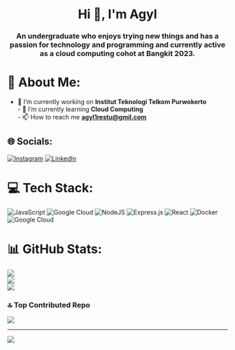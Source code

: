 <h1 align="center">Hi 👋, I'm Agyl</h1>
<h3 align="center">An undergraduate who enjoys trying new things and has a passion for technology and programming and currently active as a cloud computing cohot at Bangkit 2023.</h3>

# 💫 About Me:
- 🔭 I’m currently working on **Institut Teknologi Telkom Purwokerto**<br>- 🌱 I’m currently learning **Cloud Computing**<br>- 📫 How to reach me **agyl1restu@gmil.com**


## 🌐 Socials:
[![Instagram](https://img.shields.io/badge/Instagram-%23E4405F.svg?logo=Instagram&logoColor=white)](https://instagram.com/restuagyl) [![LinkedIn](https://img.shields.io/badge/LinkedIn-%230077B5.svg?logo=linkedin&logoColor=white)](https://linkedin.com/in/agyl-restu) 

# 💻 Tech Stack:
![JavaScript](https://img.shields.io/badge/javascript-%23323330.svg?style=for-the-badge&logo=javascript&logoColor=%23F7DF1E) ![Google Cloud](https://img.shields.io/badge/GoogleCloud-%234285F4.svg?style=for-the-badge&logo=google-cloud&logoColor=white) ![NodeJS](https://img.shields.io/badge/node.js-6DA55F?style=for-the-badge&logo=node.js&logoColor=white) ![Express.js](https://img.shields.io/badge/express.js-%23404d59.svg?style=for-the-badge&logo=express&logoColor=%2361DAFB) ![React](https://img.shields.io/badge/react-%2320232a.svg?style=for-the-badge&logo=react&logoColor=%2361DAFB) ![Docker](https://img.shields.io/badge/docker-%230db7ed.svg?style=for-the-badge&logo=docker&logoColor=white) ![Google Cloud](https://img.shields.io/badge/GoogleCloud-%234285F4.svg?style=for-the-badge&logo=google-cloud&logoColor=white)
# 📊 GitHub Stats:
![](https://github-readme-stats.vercel.app/api?username=qwwn&theme=vue-dark&hide_border=true&include_all_commits=true&count_private=false)<br/>
![](https://github-readme-streak-stats.herokuapp.com/?user=qwwn&theme=vue-dark&hide_border=true)<br/>
![](https://github-readme-stats.vercel.app/api/top-langs/?username=qwwn&theme=vue-dark&hide_border=true&include_all_commits=true&count_private=false&layout=compact)

### 🔝 Top Contributed Repo
![](https://github-contributor-stats.vercel.app/api?username=qwwn&limit=5&theme=dark&combine_all_yearly_contributions=true)

---
[![](https://visitcount.itsvg.in/api?id=qwwn&icon=0&color=0)](https://visitcount.itsvg.in)

<!-- Proudly created with GPRM ( https://gprm.itsvg.in ) -->
